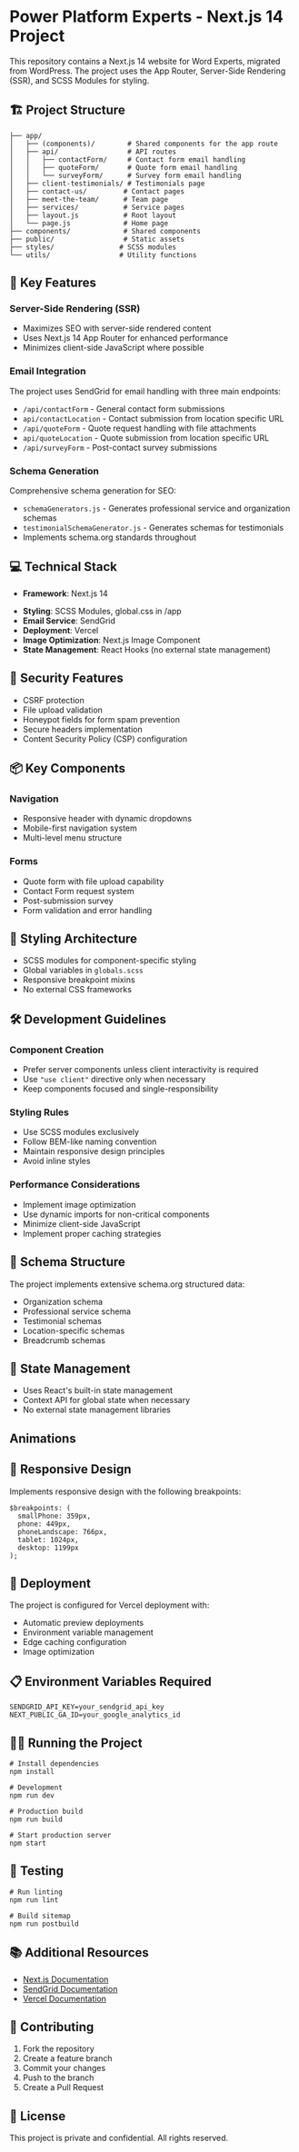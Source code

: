 # Power Platform Experts - Next.js 14 Project

This repository contains a Next.js 14 website for Word Experts, migrated from WordPress. The project uses the App Router, Server-Side Rendering (SSR), and SCSS Modules for styling.

## 🏗 Project Structure

    ├── app/
    │   ├── (components)/        # Shared components for the app route
    │   ├── api/                 # API routes
    │   │   ├── contactForm/     # Contact form email handling
    │   │   ├── quoteForm/       # Quote form email handling
    │   │   └── surveyForm/      # Survey form email handling
    │   ├── client-testimonials/ # Testimonials page
    │   ├── contact-us/         # Contact pages
    │   ├── meet-the-team/      # Team page
    │   ├── services/           # Service pages
    │   ├── layout.js           # Root layout
    │   └── page.js             # Home page
    ├── components/             # Shared components
    ├── public/                 # Static assets
    ├── styles/                # SCSS modules
    └── utils/                 # Utility functions

## 🚀 Key Features

### Server-Side Rendering (SSR)

- Maximizes SEO with server-side rendered content
- Uses Next.js 14 App Router for enhanced performance
- Minimizes client-side JavaScript where possible

### Email Integration

The project uses SendGrid for email handling with three main endpoints:

- `/api/contactForm` - General contact form submissions
- `api/contactLocation` - Contact submission from location specific URL
- `/api/quoteForm` - Quote request handling with file attachments
- `api/quoteLocation` - Quote submission from location specific URL
- `/api/surveyForm` - Post-contact survey submissions

### Schema Generation

Comprehensive schema generation for SEO:

- `schemaGenerators.js` - Generates professional service and organization schemas
- `testimonialSchemaGenerator.js` - Generates schemas for testimonials
- Implements schema.org standards throughout

## 💻 Technical Stack

- **Framework**: Next.js 14
<!-- note! If you upgrade to nextjs 15 caching strategy must be changed -->
- **Styling**: SCSS Modules, global.css in /app
- **Email Service**: SendGrid
- **Deployment**: Vercel
- **Image Optimization**: Next.js Image Component
- **State Management**: React Hooks (no external state management)

## 🔐 Security Features

- CSRF protection
- File upload validation
- Honeypot fields for form spam prevention
- Secure headers implementation
- Content Security Policy (CSP) configuration
<!-- Found in middleware.js and next.config.js -->

## 📦 Key Components

### Navigation

- Responsive header with dynamic dropdowns
- Mobile-first navigation system
- Multi-level menu structure

### Forms

- Quote form with file upload capability
- Contact Form request system
- Post-submission survey
- Form validation and error handling

## 🎨 Styling Architecture

- SCSS modules for component-specific styling
- Global variables in `globals.scss`
- Responsive breakpoint mixins
- No external CSS frameworks

## 🛠 Development Guidelines

### Component Creation

- Prefer server components unless client interactivity is required
- Use `"use client"` directive only when necessary
- Keep components focused and single-responsibility

### Styling Rules

- Use SCSS modules exclusively
- Follow BEM-like naming convention
- Maintain responsive design principles
- Avoid inline styles

### Performance Considerations

- Implement image optimization
- Use dynamic imports for non-critical components
- Minimize client-side JavaScript
- Implement proper caching strategies

## 📐 Schema Structure

The project implements extensive schema.org structured data:

- Organization schema
- Professional service schema
- Testimonial schemas
- Location-specific schemas
- Breadcrumb schemas

## 🔄 State Management

- Uses React's built-in state management
- Context API for global state when necessary
- No external state management libraries

## Animations

## 📱 Responsive Design

Implements responsive design with the following breakpoints:

    $breakpoints: (
      smallPhone: 359px,
      phone: 449px,
      phoneLandscape: 766px,
      tablet: 1024px,
      desktop: 1199px
    );

## 🚀 Deployment

The project is configured for Vercel deployment with:

- Automatic preview deployments
- Environment variable management
- Edge caching configuration
- Image optimization

## 📋 Environment Variables Required

    SENDGRID_API_KEY=your_sendgrid_api_key
    NEXT_PUBLIC_GA_ID=your_google_analytics_id

## 🏃‍♂️ Running the Project

    # Install dependencies
    npm install

    # Development
    npm run dev

    # Production build
    npm run build

    # Start production server
    npm start

## 🧪 Testing

    # Run linting
    npm run lint

    # Build sitemap
    npm run postbuild

## 📚 Additional Resources

- [Next.js Documentation](https://nextjs.org/docs)
- [SendGrid Documentation](https://docs.sendgrid.com)
- [Vercel Documentation](https://vercel.com/docs)

## 🤝 Contributing

1. Fork the repository
2. Create a feature branch
3. Commit your changes
4. Push to the branch
5. Create a Pull Request

## 📝 License

This project is private and confidential. All rights reserved.
